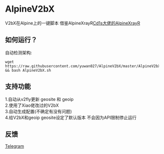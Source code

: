 
# AlpineV2bX
V2bX在Alpine上的一键脚本
借鉴AlpineXrayR[Cd1s大佬的AlpineXrayR](https://github.com/Cd1s/alpineXrayR)
## 如何运行？
自动检测架构:
```shell
wget https://raw.githubusercontent.com/yuwan027/AlpineV2bX/master/AlpineV2bX.sh && bash AlpineV2bX.sh
```
## 支持功能
1.自动从v2fly更新 geosite 和 geoip   
2.使用了Xiao佬改过的V2bX    
3.自动生成配置(不确定有没有问题)   
4.给V2bX和geoip geosite设定了默认版本 不会因为API限制停止运行  
## 反馈
[Telegram](https://t.me/yuwansama)
